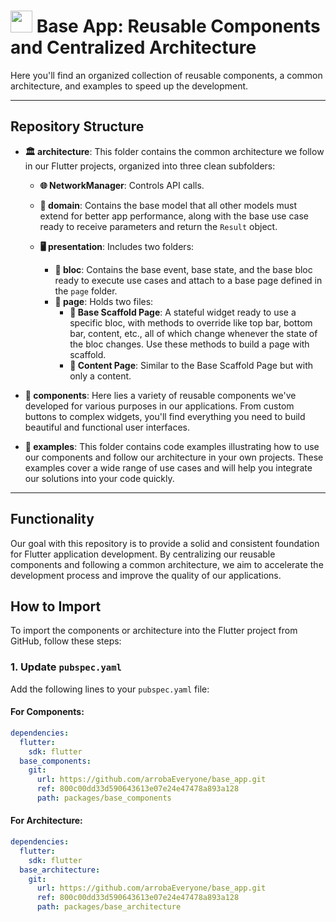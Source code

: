 # <img src="https://cdn.icon-icons.com/icons2/2107/PNG/512/file_type_flutter_icon_130599.png" width="35"/> Base App: Reusable Components and Centralized Architecture

Here you'll find an organized collection of reusable components, a common architecture, and examples to speed up the development.

---

## Repository Structure

- **🏛️ architecture**: This folder contains the common architecture we follow in our Flutter projects, organized into three clean subfolders:

  - **🌐 NetworkManager**: Controls API calls.
 
  - **🧱 domain**: Contains the base model that all other models must extend for better app performance, along with the base use case ready to receive parameters and return the `Result` object.
    
  - **🖥️ presentation**: Includes two folders:
    - **🔲 bloc**: Contains the base event, base state, and the base bloc ready to execute use cases and attach to a base page defined in the `page` folder.
    - **📄 page**: Holds two files:
      - **📑 Base Scaffold Page**: A stateful widget ready to use a specific bloc, with methods to override like top bar, bottom bar, content, etc., all of which change whenever the state of the bloc changes. Use these methods to build a page with scaffold.
      - **📄 Content Page**: Similar to the Base Scaffold Page but with only a content.

- **🔧 components**: Here lies a variety of reusable components we've developed for various purposes in our applications. From custom buttons to complex widgets, you'll find everything you need to build beautiful and functional user interfaces.

- **🚀 examples**: This folder contains code examples illustrating how to use our components and follow our architecture in your own projects. These examples cover a wide range of use cases and will help you integrate our solutions into your code quickly.

---

## Functionality

Our goal with this repository is to provide a solid and consistent foundation for Flutter application development. By centralizing our reusable components and following a common architecture, we aim to accelerate the development process and improve the quality of our applications.

## How to Import

To import the components or architecture into the Flutter project from GitHub, follow these steps:

### 1. Update `pubspec.yaml`

Add the following lines to your `pubspec.yaml` file:

#### For Components:

```yaml
dependencies:
  flutter:
    sdk: flutter
  base_components:
    git:
      url: https://github.com/arrobaEveryone/base_app.git
      ref: 800c00dd33d590643613e07e24e47478a893a128
      path: packages/base_components
```

#### For Architecture:

```yaml
dependencies:
  flutter:
    sdk: flutter
  base_architecture:
    git:
      url: https://github.com/arrobaEveryone/base_app.git
      ref: 800c00dd33d590643613e07e24e47478a893a128
      path: packages/base_architecture
```
